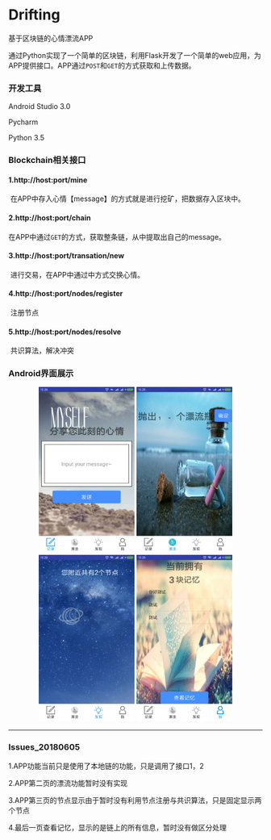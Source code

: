 # Drifting
基于区块链的心情漂流APP



通过Python实现了一个简单的区块链，利用Flask开发了一个简单的web应用，为APP提供接口。APP通过`POST`和`GET`的方式获取和上传数据。



### 开发工具

Android Studio 3.0

Pycharm

Python 3.5



### Blockchain相关接口

#### 1.http://host:port/mine

​	在APP中存入心情【message】的方式就是进行挖矿，把数据存入区块中。

#### 2.http://host:port/chain

​	在APP中通过`GET`的方式，获取整条链，从中提取出自己的message。

#### 3.http://host:port/transation/new

​	进行交易，在APP中通过中方式交换心情。

#### 4.http://host:port/nodes/register

​	注册节点

#### 5.http://host:port/nodes/resolve

​	共识算法，解决冲突



### Android界面展示

<div align="center">
<img src="S1.png" height="330" width="190">

<img src="S2.png" height="330" width="190 ">

<img src="S3.png" height="330" width="190">

<img src="S4.png" height="330" width="190">



 </div>



------

### Issues_20180605

1.APP功能当前只是使用了本地链的功能，只是调用了接口1，2

2.APP第二页的漂流功能暂时没有实现

3.APP第三页的节点显示由于暂时没有利用节点注册与共识算法，只是固定显示两个节点

4.最后一页查看记忆，显示的是链上的所有信息，暂时没有做区分处理

